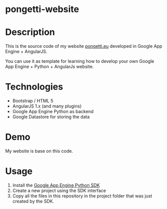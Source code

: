 # pongetti-website

Description
===========
This is the source code of my website [pongetti.eu](http://www.pongetti.eu) developed in Google App Engine + AngularJS.

You can use it as template for learning how to develop your own Google App Engine + Python + AngularJs website.

Technologies
============
* Bootstrap / HTML 5
* AngularJS 1.x (and many plugins)
* Google App Engine Python as backend
* Google Datastore for storing the data

Demo
====
My website is base on this code.

Usage
=====
1. Install the [Google App Engine Python SDK](https://cloud.google.com/appengine/downloads#Google_App_Engine_SDK_for_Python)
2. Create a new project using the SDK interface
3. Copy all the files in this repository in the project folder that was just created by the SDK.



